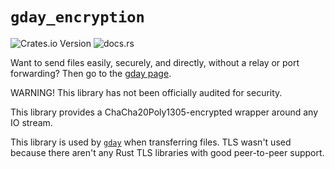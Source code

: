 # `gday_encryption`
![Crates.io Version](https://img.shields.io/crates/v/gday_encryption) ![docs.rs](https://img.shields.io/docsrs/gday_encryption)

Want to send files easily, securely, and directly, without a relay or port forwarding?
Then go to the [gday page](/gday/README.md).

WARNING! This library has not been officially audited for security.

This library provides a ChaCha20Poly1305-encrypted wrapper around any IO stream.

This library is used by [`gday`](/gday/) when transferring files.
TLS wasn't used because there aren't any Rust TLS libraries with good peer-to-peer support.

